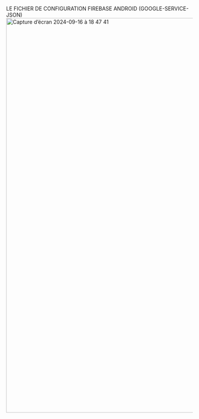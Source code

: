 LE FICHIER DE CONFIGURATION FIREBASE ANDROID (GOOGLE-SERVICE-JSON)
<img width="1064" alt="Capture d’écran 2024-09-16 à 18 47 41" src="https://github.com/user-attachments/assets/4b865462-c155-4021-b49c-0c81fcd5c04b">
